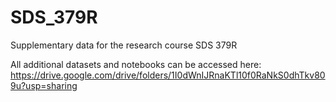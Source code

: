 # SDS_379R
Supplementary data for the research course SDS 379R

All additional datasets and notebooks can be accessed here: https://drive.google.com/drive/folders/1I0dWnIJRnaKTl10f0RaNkS0dhTkv809u?usp=sharing
